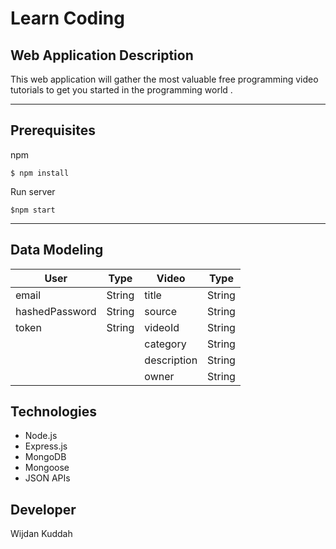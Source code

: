 # Learn Coding



## Web Application Description 
This web application will gather the most valuable free programming video tutorials to get you started in the programming world .


---
## Prerequisites

npm  
```
$ npm install
```

Run server
```
$npm start
```

---
## Data Modeling
| User           | Type   | Video       | Type   |
| -------------- | ------ | ----------- | ------ |
| email          | String | title       | String |
| hashedPassword | String | source      | String |
| token          | String | videoId     | String |
|                |        | category    | String |
|                |        | description | String |
|                |        | owner       | String |







## Technologies
* Node.js
* Express.js
* MongoDB
* Mongoose
* JSON APIs



## Developer

Wijdan Kuddah